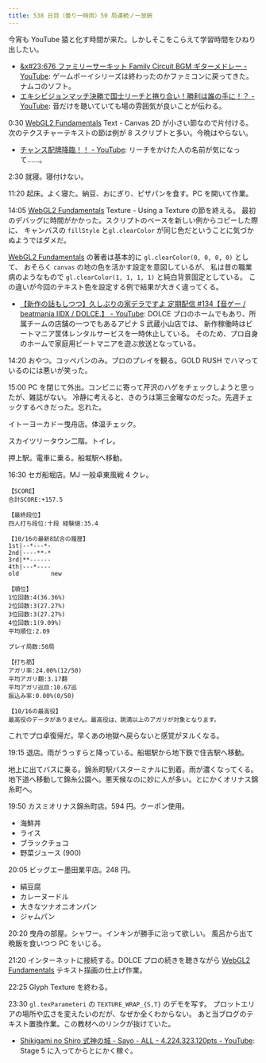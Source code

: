 ```yaml
---
title: 538 日目（曇り一時雨）50 局連続ノー放銃
---
```


今宵も YouTube 猿と化す時間が来た。しかしそこをこらえて学習時間をひねり出したい。

* [&x#23;676 ファミリーサーキット Family Circuit BGM ギターメドレー - YouTube](https://www.youtube.com/watch?v=3cLZSEfl3xg):
  ゲームボーイシリーズは終わったのかファミコンに戻ってきた。ナムコのソフト。
* [エキシビジョンマッチ決勝で国士リーチと捲り合い！勝利は誰の手に！？ - YouTube](https://www.youtube.com/watch?v=a_7ztA4EShA):
  音だけを聴いていても場の雰囲気が良いことが伝わる。

0:30 [WebGL2 Fundamentals] Text - Canvas 2D が小さい節なので片付ける。
次のテクスチャーテキストの節は例が 8 スクリプトと多い。今晩はやらない。

* [チャンス配牌降臨！！ - YouTube](https://www.youtube.com/watch?v=ugLkqDybzmE):
  リーチをかけた人の名前が気になって……。

2:30 就寝。寝付けない。

11:20 起床。よく寝た。納豆、おにぎり、ピザパンを食す。PC を開いて作業。

14:05 [WebGL2 Fundamentals] Texture - Using a Texture の節を終える。
最初のデバッグに時間がかかった。スクリプトのベースを新しい例からコピーした際に、
キャンバスの `fillStyle` と`gl.clearColor` が同じ色だということに気づかぬようではダメだ。

[WebGL2 Fundamentals] の著者は基本的に `gl.clearColor(0, 0, 0, 0)` として、
おそらく `canvas` の地の色を活かす設定を意図しているが、
私は昔の職業病のようなもので `gl.clearColor(1, 1, 1, 1)` と純白背景固定としている。
この違いが今回のテキスト色を設定する例で結果が大きく違ってくる。

* [【新作の話もしつつ】久しぶりの家デラですよ 定期配信 &#x23;134【音ゲー / beatmania IIDX / DOLCE.】 - YouTube](https://www.youtube.com/watch?v=GkTlugrDofk):
  DOLCE プロのホームでもあり、所属チームの店舗の一つでもあるアピナ S 武蔵小山店では、
  新作稼働時はビートマニア筐体レンタルサービスを一時休止している。
  そのため、プロ自身のホームで家庭用ビートマニアを遊ぶ放送となっている。

14:20 おやつ。コッペパンのみ。プロのプレイを観る。GOLD RUSH でハマっているのには悪いが笑った。

15:00 PC を閉じて外出。コンビニに寄って芹沢のハゲをチェックしようと思ったが、雑誌がない。
冷静に考えると、きのうは第三金曜なのだった。先週チェックするべきだった。忘れた。

イトーヨーカドー曳舟店。体温チェック。

スカイツリータウン二階。トイレ。

押上駅。電車に乗る。船堀駅へ移動。

16:30 セガ船堀店。MJ 一般卓東風戦 4 クレ。

```text
【SCORE】
合計SCORE:+157.5

【最終段位】
四人打ち段位:十段 経験値:35.4

【10/16の最新8試合の履歴】
1st|--*---*-
2nd|----**-*
3rd|**------
4th|---*----
old         new

【順位】
1位回数:4(36.36%)
2位回数:3(27.27%)
3位回数:3(27.27%)
4位回数:1(9.09%)
平均順位:2.09

プレイ局数:50局

【打ち筋】
アガリ率:24.00%(12/50)
平均アガリ翻:3.17翻
平均アガリ巡目:10.67巡
振込み率:0.00%(0/50)

【10/16の最高役】
最高役のデータがありません。最高役は、跳満以上のアガリが対象となります。
```

これでプロ卓復帰だ。早くあの地獄へ戻らないと感覚がヌルくなる。

19:15 退店。雨がうっすらと降っている。船堀駅から地下鉄で住吉駅へ移動。

地上に出てバスに乗る。錦糸町駅バスターミナルに到着。雨が濃くなってくる。
地下道へ移動して錦糸公園へ。悪天候なのに妙に人が多い。とにかくオリナス錦糸町へ。

19:50 カスミオリナス錦糸町店。594 円。クーポン使用。

* 海鮮丼
* ライス
* ブラックチョコ
* 野菜ジュース (900)

20:05 ビッグエー墨田業平店。248 円。

* 絹豆腐
* カレーヌードル
* 大きなツナオニオンパン
* ジャムパン

20:20 曳舟の部屋。シャワー。インキンが勝手に治って欲しい。
風呂から出て晩飯を食いつつ PC をいじる。

21:20 インターネットに接続する。DOLCE プロの続きを聴きながら
[WebGL2 Fundamentals] テキスト描画の仕上げ作業。

22:25 Glyph Texture を終わる。

23:30 `gl.texParameteri` の `TEXTURE_WRAP_{S,T}` のデモを写す。
プロットエリアの場所や広さを変えたいのだが、なぜか全くわからない。
あと当ブログのテキスト置換作業。この教材へのリンクが抜けていた。

* [Shikigami no Shiro 式神の城 - Sayo - ALL - 4.224.323.120pts - YouTube](https://www.youtube.com/watch?v=ZYraecNl2yA):
  Stage 5 に入ってからとにかく稼ぐ。

[WebGL2 Fundamentals]: https://webgl2fundamentals.org

